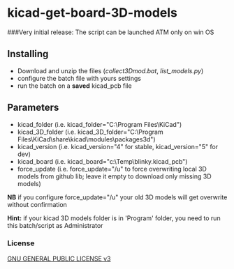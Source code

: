 # kicad-get-board-3D-models

###Very initial release: 
The script can be launched ATM only on win OS


Installing
----------
- Download and unzip the files (*collect3Dmod.bat*, *list_models.py*)
- configure the batch file with yours settings
- run the batch on a **saved** kicad_pcb file

Parameters
----------
- kicad_folder
  (i.e. kicad_folder="C:\Program Files\KiCad")
- kicad_3D_folder 
  (i.e. kicad_3D_folder="C:\Program Files\KiCad\share\kicad\modules\packages3d")
- kicad_version
  (i.e. kicad_version="4" for stable, kicad_version="5" for dev)
- kicad_board
  (i.e. kicad_board="c:\Temp\blinky.kicad_pcb")
- force_update
  (i.e. force_update="/u" to force overwriting local 3D models from github lib; leave it empty to download only missing 3D models)

**NB** if you configure force_update="/u" your old 3D models will get overwrite without confirmation
 
**Hint:** if your kicad 3D models folder is in 'Program' folder, you need to run this batch/script as Administrator


### License
[GNU GENERAL PUBLIC LICENSE v3](https://www.gnu.org/licenses/gpl-3.0.html)
